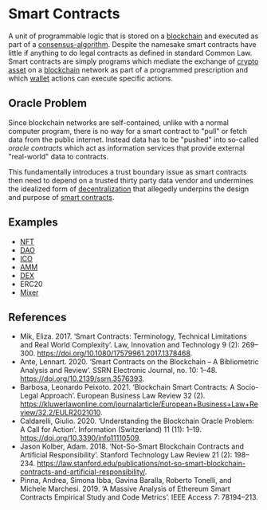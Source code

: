 # Smart Contracts
A unit of programmable logic that is stored on a [blockchain](blockchain.md) and executed as part of a [consensus-algorithm](consensus-algorithm.md). Despite the namesake smart contracts have little if anything to do legal contracts as defined in standard Common Law. Smart contracts are simply programs which mediate the exchange of [crypto asset](cryptoasset.md) on a [blockchain](blockchain.md) network as part of a programmed prescription and which [wallet](wallet.md) actions can execute specific actions.

## Oracle Problem
Since blockchain networks are self-contained, unlike with a normal computer program, there is no way for a smart contract to "pull" or fetch data from the public internet. Instead data has to be "pushed" into so-called *oracle contracts* which act as information services that provide external "real-world" data to contracts.

This fundamentally introduces a trust boundary issue as smart contracts then need to depend on a trusted thirty party data vendor and undermines the idealized form of [decentralization](decentralization.md) that allegedly underpins the design and purpose of [smart contracts](smart-contracts.md).

## Examples
* [NFT](nft.md)
* [DAO](dao.md)
* [ICO](ico.md)
* [AMM](amm.md)
* [DEX](dex.md)
* ERC20
* [Mixer](mixer.md)

## References
* Mik, Eliza. 2017. ‘Smart Contracts: Terminology, Technical Limitations and Real World Complexity’. Law, Innovation and Technology 9 (2): 269–300. https://doi.org/10.1080/17579961.2017.1378468.
* Ante, Lennart. 2020. ‘Smart Contracts on the Blockchain – A Bibliometric Analysis and Review’. SSRN Electronic Journal, no. 10: 1–48. https://doi.org/10.2139/ssrn.3576393.
* Barbosa, Leonardo Peixoto. 2021. ‘Blockchain Smart Contracts: A Socio-Legal Approach’. European Business Law Review 32 (2). https://kluwerlawonline.com/journalarticle/European+Business+Law+Review/32.2/EULR2021010.
* Caldarelli, Giulio. 2020. ‘Understanding the Blockchain Oracle Problem: A Call for Action’. Information (Switzerland) 11 (11): 1–19. https://doi.org/10.3390/info11110509.
* Jason Kolber, Adam. 2018. ‘Not-So-Smart Blockchain Contracts and Artificial Responsibility’. Stanford Technology Law Review 21 (2): 198–234. https://law.stanford.edu/publications/not-so-smart-blockchain-contracts-and-artificial-responsibility/.
* Pinna, Andrea, Simona Ibba, Gavina Baralla, Roberto Tonelli, and Michele Marchesi. 2019. ‘A Massive Analysis of Ethereum Smart Contracts Empirical Study and Code Metrics’. IEEE Access 7: 78194–213.